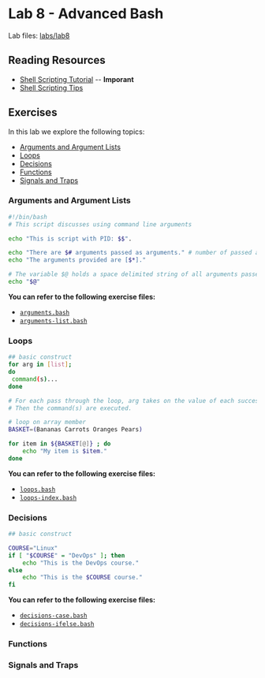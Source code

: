 # Lab 8 - Advanced Bash

Lab files: [labs/lab8](../labs/lab8])

## Reading Resources

* [Shell Scripting Tutorial](https://www.shellscript.sh/) -- **Imporant**
* [Shell Scripting Tips](https://www.shellscript.sh/tips/)

## Exercises

In this lab we explore the following topics:

* [Arguments and Argument Lists]()
* [Loops]()
* [Decisions]()
* [Functions]()
* [Signals and Traps]()

### Arguments and Argument Lists

```bash
#!/bin/bash
# This script discusses using command line arguments

echo "This is script with PID: $$".

echo "There are $# arguments passed as arguments." # number of passed arguments
echo "The arguments provided are [$*]."

# The variable $@ holds a space delimited string of all arguments passed to the script
echo "$@"
```

**You can refer to the following exercise files:**

* [`arguments.bash`](./arguments.bash)
* [`arguments-list.bash`](./arguments-list.bash)

### Loops

```bash
## basic construct
for arg in [list];
do
 command(s)...
done

# For each pass through the loop, arg takes on the value of each successive value in the list. 
# Then the command(s) are executed.

# loop on array member
BASKET=(Bananas Carrots Oranges Pears)

for item in ${BASKET[@]} ; do
    echo "My item is $item."
done
```

**You can refer to the following exercise files:**

* [`loops.bash`](./loops.bash)
* [`loops-index.bash`](./loops-index.bash)

### Decisions

```bash
## basic construct

COURSE="Linux"
if [ "$COURSE" = "DevOps" ]; then
    echo "This is the DevOps course."
else
    echo "This is the $COURSE course."
fi
```

**You can refer to the following exercise files:**

* [`decisions-case.bash`](./decisions-case.bash)
* [`decisions-ifelse.bash`](./decisions-ifelse.bash)

### Functions

### Signals and Traps